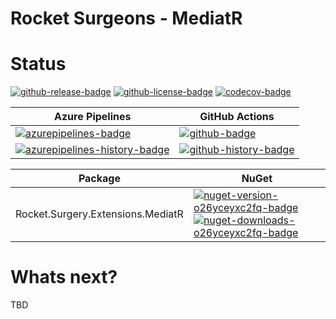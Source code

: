 # Rocket Surgeons - MediatR

# Status
<!-- badges -->
[![github-release-badge]][github-release]
[![github-license-badge]][github-license]
[![codecov-badge]][codecov]
<!-- badges -->

<!-- history badges -->
| Azure Pipelines | GitHub Actions |
| --------------- | -------------- |
| [![azurepipelines-badge]][azurepipelines] | [![github-badge]][github] |
| [![azurepipelines-history-badge]][azurepipelines-history] | [![github-history-badge]][github] |
<!-- history badges -->

<!-- nuget packages -->
| Package | NuGet |
| ------- | ----- |
| Rocket.Surgery.Extensions.MediatR | [![nuget-version-o26yceyxc2fq-badge]![nuget-downloads-o26yceyxc2fq-badge]][nuget-o26yceyxc2fq] |
<!-- nuget packages -->

# Whats next?
TBD

<!-- generated references -->
[github-release]: https://github.com/RocketSurgeonsGuild/MediatR.Extensions/releases/latest
[github-release-badge]: https://img.shields.io/github/release/RocketSurgeonsGuild/MediatR.Extensions.svg?logo=github&style=flat "Latest Release"
[github-license]: https://github.com/RocketSurgeonsGuild/MediatR.Extensions/blob/master/LICENSE
[github-license-badge]: https://img.shields.io/github/license/RocketSurgeonsGuild/MediatR.Extensions.svg?style=flat "License"
[codecov]: https://codecov.io/gh/RocketSurgeonsGuild/MediatR.Extensions
[codecov-badge]: https://img.shields.io/codecov/c/github/RocketSurgeonsGuild/MediatR.Extensions.svg?color=E03997&label=codecov&logo=codecov&logoColor=E03997&style=flat "Code Coverage"
[azurepipelines]: https://rocketsurgeonsguild.visualstudio.com/Libraries/_build/latest?definitionId=18&branchName=master
[azurepipelines-badge]: https://img.shields.io/azure-devops/build/rocketsurgeonsguild/Libraries/18.svg?color=98C6FF&label=azure%20pipelines&logo=azuredevops&logoColor=98C6FF&style=flat "Azure Pipelines Status"
[azurepipelines-history]: https://rocketsurgeonsguild.visualstudio.com/Libraries/_build?definitionId=18&branchName=master
[azurepipelines-history-badge]: https://buildstats.info/azurepipelines/chart/rocketsurgeonsguild/Libraries/18?includeBuildsFromPullRequest=false "Azure Pipelines History"
[github]: https://github.com/RocketSurgeonsGuild/MediatR.Extensions/actions?query=workflow%3Aci
[github-badge]: https://img.shields.io/github/workflow/status/RocketSurgeonsGuild/MediatR.Extensions/ci.svg?label=github&logo=github&color=b845fc&logoColor=b845fc&style=flat "GitHub Actions Status"
[github-history-badge]: https://buildstats.info/github/chart/RocketSurgeonsGuild/MediatR.Extensions?includeBuildsFromPullRequest=false "GitHub Actions History"
[nuget-o26yceyxc2fq]: https://www.nuget.org/packages/Rocket.Surgery.Extensions.MediatR/
[nuget-version-o26yceyxc2fq-badge]: https://img.shields.io/nuget/v/Rocket.Surgery.Extensions.MediatR.svg?color=004880&logo=nuget&style=flat-square "NuGet Version"
[nuget-downloads-o26yceyxc2fq-badge]: https://img.shields.io/nuget/dt/Rocket.Surgery.Extensions.MediatR.svg?color=004880&logo=nuget&style=flat-square "NuGet Downloads"
<!-- generated references -->

<!-- nuke-data
github:
  owner: RocketSurgeonsGuild
  repository: MediatR.Extensions
azurepipelines:
  account: rocketsurgeonsguild
  teamproject: Libraries
  builddefinition: 18
-->